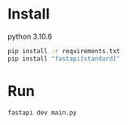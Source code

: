 # Install

python 3.10.6

```bash
pip install -r requirements.txt
pip install "fastapi[standard]"
```

# Run

```bash
fastapi dev main.py
```
